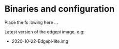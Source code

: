 # Binaries and configuration

Place the following here ...

Latest version of the edgepi image, e.g:

* 2020-10-22-Edgepi-lite.img
